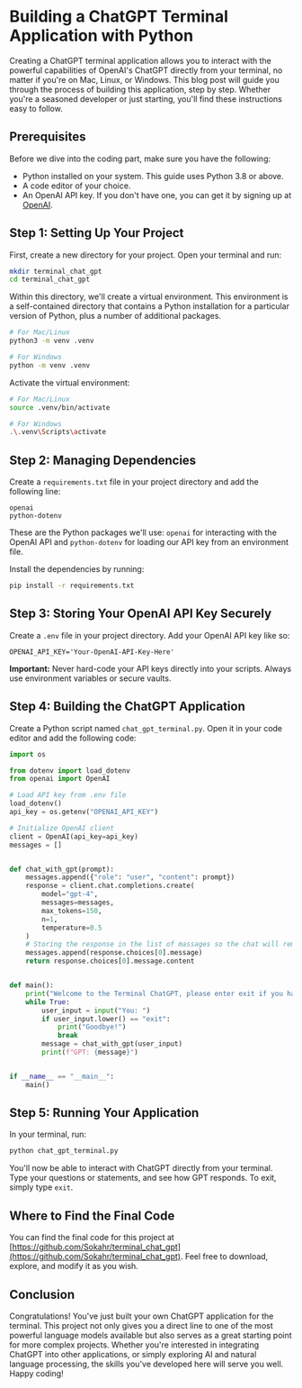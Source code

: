 # Building a ChatGPT Terminal Application with Python

Creating a ChatGPT terminal application allows you 
to interact with the powerful capabilities of OpenAI's ChatGPT directly from your terminal, 
no matter if you're on Mac, Linux, or Windows. 
This blog post will guide you through the process of building this application, step by step.
Whether you're a seasoned developer or just starting, you'll find these instructions easy to follow.

## Prerequisites

Before we dive into the coding part, make sure you have the following:
- Python installed on your system. This guide uses Python 3.8 or above.
- A code editor of your choice.
- An OpenAI API key. If you don't have one, you can get it by signing up at [OpenAI](https://openai.com/api/).

## Step 1: Setting Up Your Project

First, create a new directory for your project. Open your terminal and run:

```bash
mkdir terminal_chat_gpt
cd terminal_chat_gpt
```

Within this directory, we'll create a virtual environment. 
This environment is a self-contained directory that contains a Python installation for a particular version of Python, 
plus a number of additional packages.

```bash
# For Mac/Linux
python3 -m venv .venv

# For Windows
python -m venv .venv
```

Activate the virtual environment:

```bash
# For Mac/Linux
source .venv/bin/activate

# For Windows
.\.venv\Scripts\activate
```

## Step 2: Managing Dependencies

Create a `requirements.txt` file in your project directory and add the following line:

```
openai
python-dotenv
```

These are the Python packages we'll use: `openai` for interacting with the OpenAI API and `python-dotenv` for loading
our API key from an environment file.

Install the dependencies by running:

```bash
pip install -r requirements.txt
```

## Step 3: Storing Your OpenAI API Key Securely

Create a `.env` file in your project directory. Add your OpenAI API key like so:

```
OPENAI_API_KEY='Your-OpenAI-API-Key-Here'
```

**Important:** Never hard-code your API keys directly into your scripts. Always use environment variables or secure vaults.

## Step 4: Building the ChatGPT Application

Create a Python script named `chat_gpt_terminal.py`. Open it in your code editor and add the following code:

```python
import os

from dotenv import load_dotenv
from openai import OpenAI

# Load API key from .env file
load_dotenv()
api_key = os.getenv("OPENAI_API_KEY")

# Initialize OpenAI client
client = OpenAI(api_key=api_key)
messages = []


def chat_with_gpt(prompt):
    messages.append({"role": "user", "content": prompt})
    response = client.chat.completions.create(
        model="gpt-4",
        messages=messages,
        max_tokens=150,
        n=1,
        temperature=0.5
    )
    # Storing the response in the list of massages so the chat will remember what was said in the conversation before.
    messages.append(response.choices[0].message)
    return response.choices[0].message.content


def main():
    print("Welcome to the Terminal ChatGPT, please enter exit if you had enough!")
    while True:
        user_input = input("You: ")
        if user_input.lower() == "exit":
            print("Goodbye!")
            break
        message = chat_with_gpt(user_input)
        print(f"GPT: {message}")


if __name__ == "__main__":
    main()

```

## Step 5: Running Your Application

In your terminal, run:

```bash
python chat_gpt_terminal.py
```

You'll now be able to interact with ChatGPT directly from your terminal.
Type your questions or statements, and see how GPT responds.
To exit, simply type `exit`.

## Where to Find the Final Code

You can find the final code for this project at [https://github.com/Sokahr/terminal_chat_gpt](https://github.com/Sokahr/terminal_chat_gpt).
Feel free to download, explore, and modify it as you wish.

## Conclusion

Congratulations!
You've just built your own ChatGPT application for the terminal. 
This project not only gives you a direct line to one of the most powerful language models available
but also serves as a great starting point for more complex projects. 
Whether you're interested in integrating ChatGPT into other applications,
or simply exploring AI and natural language processing, the skills you've developed here will serve you well. 
Happy coding!
